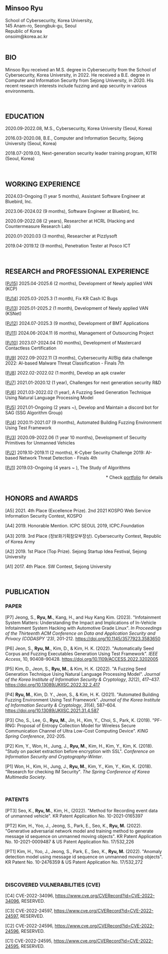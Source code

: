 <div style="text-align: left">
    <h2>
        Minsoo Ryu
    </h2>
    School of Cybersecurity, Korea University,<br>
    145 Anam-ro, Seongbuk-gu, Seoul<br>
    Republic of Korea<br>
    onsoim@korea.ac.kr<br>
</div>

<br>

## BIO

Minsoo Ryu received an M.S. degree in Cybersecurity from the School of Cybersecurity, Korea University, in 2022. He received a B.E. degree in Computer and Information Security from Sejong University, in 2020. His recent research interests include fuzzing and app security in various environments.

<br>

## EDUCATION

2020.09-2022.08, M.S., Cybersecurity, Korea University (Seoul, Korea)

2016.03-2020.08, B.E., Computer and Information Security, Sejong University (Seoul, Korea)

2018.07-2019.03, Next-generation security leader training program, KITRI (Seoul, Korea)

<br>

## WORKING EXPERIENCE

2024.03-Ongoing (1 year 5 months), Assistant Software Engineer at Bluebird, Inc.

2023.06-2024.02 (9 months), Software Engineer at Bluebird, Inc.

2020.09-2022.08 (2 years), Researcher at HCRL (Hacking and Countermeasure Research Lab)

2020.01-2020.03 (3 months), Researcher at Pizzlysoft

2019.04-2019.12 (9 months), Penetration Tester at Posco ICT

<br>

## RESEARCH and PROFESSIONAL EXPERIENCE<!-- (SELECTED) -->

[[PJ15](./res/PJ15/PJ15.md)] 2025.04-2025.6 (2 months), Development of Newly applied VAN (KCP)

[[PJ14](./res/PJ14/PJ14.md)] 2025.03-2025.3 (1 month), Fix KR Cash IC Bugs

[[PJ13](./res/PJ13/PJ13.md)] 2025.01-2025.2 (1 month), Development of Newly applied VAN (KSNet)

[[PJ12](./res/PJ12/PJ12.md)] 2024.07-2025.3 (9 months), Development of BMT Applications

[[PJ11](./res/PJ11/PJ11.md)] 2024.06-2024.11 (6 months), Management of Outsourcing Project

[[PJ10](./res/PJ10/PJ10.md)] 2023.07-2024.04 (10 months), Development of Mastercard Contactless Certification

[[PJ9](./res/PJ9/PJ9.md)] 2022.09-2022.11 (3 months), Cybersecurity AI/Big data challenge 2022: AI-based Malware Threat Classification - Finals 7th

[[PJ8](./res/PJ8/PJ8.md)] 2022.02-2022.02 (1 month), Develop an apk crawler

[[PJ7](./res/PJ7/PJ7.md)] 2021.01-2020.12 (1 year), Challenges for next generation security R&D

[[PJ6](./res/PJ6/PJ6.md)] 2021.03-2022.02 (1 year), A Fuzzing Seed Generation Technique Using Natural Language Processing Model

[[PJ5](./res/PJ5/PJ5.md)] 2021.01-Ongoing (2 years ~), Develop and Maintain a discord bot for SAG (SSG Algorithm Group)

[[PJ4](./res/PJ4/PJ4.md)] 2020.11-2021.07 (9 months), Automated Building Fuzzing Environment Using Test Framework

[[PJ3](./res/PJ3/PJ3.md)] 2020.09-2022.06 (1 year 10 months), Development of Security Primitives for Unmanned Vehicles

[[PJ2](./res/PJ2/PJ2.md)] 2019.10-2019.11 (2 months), K-Cyber Security Challenge 2019: AI-based Network Threat Detection - Finals 4th

[[PJ1](./res/Projects/PJ1/PJ1.md)] 2019.03-Ongoing (4 years ~ ), The Study of Algorithms

<div style="text-align: right">
    * Check <a href="https://onsoim.notion.site/80ab8146fff94083906fa344cd7f9959">portfolio</a> for details 
</div>

<br>

## HONORS and AWARDS

<!-- 년도, 상이름, 수역 기관 -->

[A5] 2021. 4th Place (Excellence Prize). 2nd 2021 KOSPO Web Service Information Security Contest, KOSPO

[A4] 2019. Honorable Mention. ICPC SEOUL 2019, ICPC.Foundation

[A3] 2019. 3rd Place (정보화기획참모부장상). Cybersecurity Contest, Republic of Korea Army

[A2] 2019. 1st Place (Top Prize). Sejong Startup Idea Festival, Sejong University

[A1] 2017. 4th Place. SW Contest, Sejong University

<br>

## PUBLICATION

### PAPER

<!-- APA style -->

[P7] Jeong, S., **Ryu, M.**, Kang, H., and Huy Kang Kim. (2023). "Infotainment System Matters: Understanding the Impact and Implications of In-Vehicle Infotainment System Hacking with Automotive Grade Linux". *In Proceedings of the Thirteenth ACM Conference on Data and Application Security and Privacy (CODASPY '23)*, 201-212. https://doi.org/10.1145/3577923.3583650

[P6] Jeon, S., **Ryu, M.**, Kim, D., & Kim, H. K. (2022). "Automatically Seed Corpus and Fuzzing Executables Generation Using Test Framework". *IEEE Access*, 10, 90408–90428. https://doi.org/10.1109/ACCESS.2022.3202005

[P5] Kim, D., Jeon, S., **Ryu, M.**, & Kim, H. K. (2022). "A Fuzzing Seed Generation Technique Using Natural Language Processing Model". *Journal of the Korea Institute of Information Security & Cryptology*, *32*(2), 417–437. https://doi.org/10.13089/JKIISC.2022.32.2.417

[P4] **Ryu, M.**, Kim, D. Y., Jeon, S., & Kim, H. K. (2021). "Automated Building Fuzzing Environment Using Test Framework". *Journal of the Korea Institute of Information Security & Cryptology*, *31*(4), 587–604. https://doi.org/10.13089/JKIISC.2021.31.4.587

[P3] Cho, S., Lee, G., **Ryu, M.**, Jin, H., Kim, Y., Choi, S., Park, K. (2019). "PF-RNG: Proposal of Entropy Collection Model for Wireless Secure Communication Channel of Ultra Low-Cost Computing Device". *KING Spring Conference*, 202-205.

[P2] Kim, Y., Won, H., Jung, J., **Ryu, M.**, Kim, H., Kim, Y., Kim, K. (2018). "Study on packet extraction before encryption with SSL". *Conference on Information Security and Cryptography-Winter*.

[P1] Won, H., Kim, H., Jung, J., **Ryu, M.**, Kim, Y., Kim, Y., Kim, K. (2018). "Research for checking IM Security". *The Spring Conference of Korea Multimedia Society*.

<br>

### PATENTS

<!-- 발명자. (특허연도). 특허명. 특허라이센스 -->

[PT3] Seo, K., **Ryu, M.**, Kim, H., (2022). "Method for Recording event data of unmanned vehicle". KR Patent Application No. 10-2021-0165397

[PT2] Kim, H., Yoo, J., Jeong, S., Park, E., Seo, K., **Ryu, M.** (2022). "Generative adversarial network model and training method to generate message id sequence on unmanned moving objects". KR Patent Application No. 10-2021-0009487 & US Patent Application No. 17/532,226

[PT1] Kim, H., Yoo, J., Jeong, S., Park, E., Seo, K., **Ryu, M.** (2022). "Anomaly detection model using message id sequence on unmanned moving objects". KR Patent No. 10-2476359 & US Patent Application No. 17/532,272

<br>

### DISCOVERED VULNERABILITIES (CVE)

[C4] CVE-2022-34096, https://www.cve.org/CVERecord?id=CVE-2022-34096, RESERVED.

[C3] CVE-2022-24597, https://www.cve.org/CVERecord?id=CVE-2022-24597, RESERVED.

[C2] CVE-2022-24596, https://www.cve.org/CVERecord?id=CVE-2022-24596, RESERVED.

[C1] CVE-2022-24595, https://www.cve.org/CVERecord?id=CVE-2022-24595, RESERVED.
